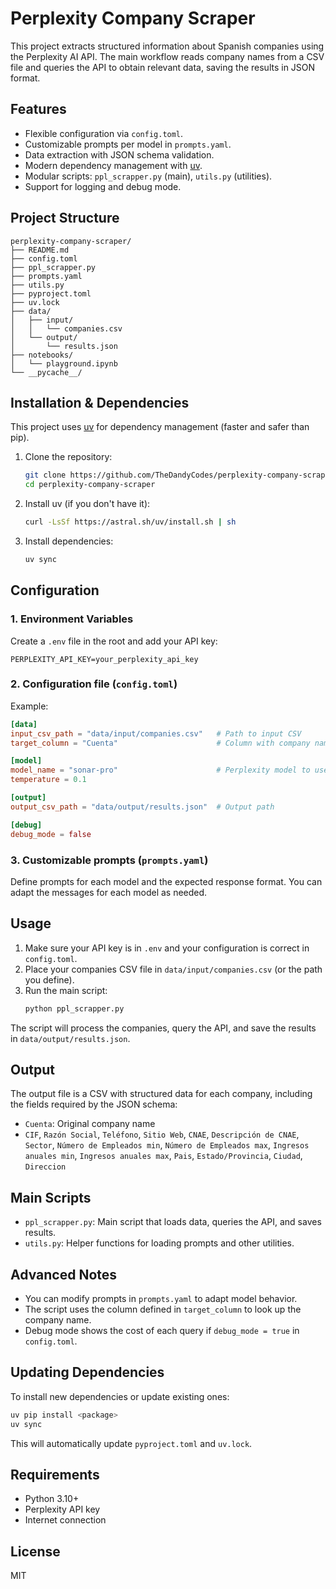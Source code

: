 

# Perplexity Company Scraper

This project extracts structured information about Spanish companies using the Perplexity AI API. The main workflow reads company names from a CSV file and queries the API to obtain relevant data, saving the results in JSON format.

## Features

- Flexible configuration via `config.toml`.
- Customizable prompts per model in `prompts.yaml`.
- Data extraction with JSON schema validation.
- Modern dependency management with [uv](https://github.com/astral-sh/uv).
- Modular scripts: `ppl_scrapper.py` (main), `utils.py` (utilities).
- Support for logging and debug mode.

## Project Structure

```
perplexity-company-scraper/
├── README.md
├── config.toml
├── ppl_scrapper.py
├── prompts.yaml
├── utils.py
├── pyproject.toml
├── uv.lock
├── data/
│   ├── input/
│   │   └── companies.csv
│   └── output/
│       └── results.json
├── notebooks/
│   └── playground.ipynb
└── __pycache__/
```

## Installation & Dependencies

This project uses [uv](https://github.com/astral-sh/uv) for dependency management (faster and safer than pip).

1. Clone the repository:
   ```bash
   git clone https://github.com/TheDandyCodes/perplexity-company-scraper.git
   cd perplexity-company-scraper
   ```

2. Install uv (if you don't have it):
   ```bash
   curl -LsSf https://astral.sh/uv/install.sh | sh
   ```

3. Install dependencies:
   ```bash
   uv sync
   ```

## Configuration

### 1. Environment Variables

Create a `.env` file in the root and add your API key:
```
PERPLEXITY_API_KEY=your_perplexity_api_key
```

### 2. Configuration file (`config.toml`)

Example:
```toml
[data]
input_csv_path = "data/input/companies.csv"   # Path to input CSV
target_column = "Cuenta"                      # Column with company name

[model]
model_name = "sonar-pro"                      # Perplexity model to use
temperature = 0.1

[output]
output_csv_path = "data/output/results.json"  # Output path

[debug]
debug_mode = false
```

### 3. Customizable prompts (`prompts.yaml`)

Define prompts for each model and the expected response format. You can adapt the messages for each model as needed.

## Usage

1. Make sure your API key is in `.env` and your configuration is correct in `config.toml`.
2. Place your companies CSV file in `data/input/companies.csv` (or the path you define).
3. Run the main script:
   ```bash
   python ppl_scrapper.py
   ```

The script will process the companies, query the API, and save the results in `data/output/results.json`.

## Output

The output file is a CSV with structured data for each company, including the fields required by the JSON schema:

- `Cuenta`: Original company name
- `CIF`, `Razón Social`, `Teléfono`, `Sitio Web`, `CNAE`, `Descripción de CNAE`, `Sector`, `Número de Empleados min`, `Número de Empleados max`, `Ingresos anuales min`, `Ingresos anuales max`, `Pais`, `Estado/Provincia`, `Ciudad`, `Direccion`

## Main Scripts

- `ppl_scrapper.py`: Main script that loads data, queries the API, and saves results.
- `utils.py`: Helper functions for loading prompts and other utilities.

## Advanced Notes

- You can modify prompts in `prompts.yaml` to adapt model behavior.
- The script uses the column defined in `target_column` to look up the company name.
- Debug mode shows the cost of each query if `debug_mode = true` in `config.toml`.

## Updating Dependencies

To install new dependencies or update existing ones:

```bash
uv pip install <package>
uv sync
```

This will automatically update `pyproject.toml` and `uv.lock`.

## Requirements

- Python 3.10+
- Perplexity API key
- Internet connection

## License

MIT